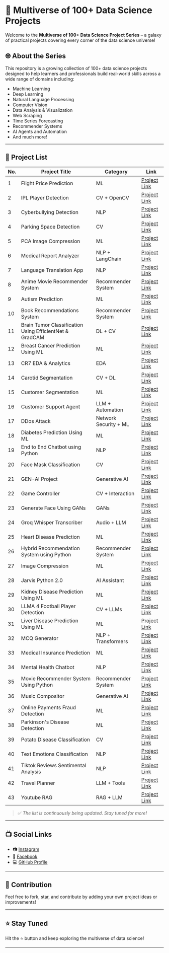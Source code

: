 # 🚀 Multiverse of 100+ Data Science Projects

Welcome to the **Multiverse of 100+ Data Science Project Series** – a galaxy of practical projects covering every corner of the data science universe!

## 🌐 About the Series

This repository is a growing collection of 100+ data science projects designed to help learners and professionals build real-world skills across a wide range of domains including:

- Machine Learning
- Deep Learning
- Natural Language Processing
- Computer Vision
- Data Analysis & Visualization
- Web Scraping
- Time Series Forecasting
- Recommender Systems
- AI Agents and Automation
- And much more!

---

## 📂 Project List

| No. | Project Title | Category | Link |
|-----|---------------|----------|------|
| 1   | Flight Price Prediction | ML | [Project Link](./Flight_Price_Prediction) |
| 2   | IPL Player Detection | CV + OpenCV | [Project Link](./IPL_Player_Detection) |
| 3   | Cyberbullying Detection | NLP | [Project Link](./Cyberbullying_Detection) |
| 4   | Parking Space Detection | CV | [Project Link](./Parking_Space_Detection) |
| 5   | PCA Image Compression | ML | [Project Link](./PCA_Image_Compression) |
| 6   | Medical Report Analyzer | NLP + LangChain | [Project Link](./Medical_Report_Analyzer) |
| 7   | Language Translation App | NLP | [Project Link](./Language_Translation_App) |
| 8   | Anime Movie Recommender System | Recommender System | [Project Link](./Anime%20Movie%20recommender%20system) |
| 9   | Autism Prediction | ML | [Project Link](./Autism%20Prediction) |
| 10  | Book Recommendations System | Recommender System | [Project Link](./Book%20Recommendations%20System) |
| 11  | Brain Tumor Classification Using EfficientNet & GradCAM | DL + CV | [Project Link](./Brain%20Tumor%20Classification%20Using%20EfficientNet%20%26%20GradCAM) |
| 12  | Breast Cancer Prediction Using ML | ML | [Project Link](./Breast%20Cancer%20Prediction%20Using%20ML) |
| 13  | CR7 EDA & Analytics | EDA | [Project Link](./CR7%20EDA%20%26%20Analytics) |
| 14  | Carotid Segmentation | CV + DL | [Project Link](./Carotid%20Segmentation) |
| 15  | Customer Segmentation | ML | [Project Link](./Customer%20Segmentation) |
| 16  | Customer Support Agent | LLM + Automation | [Project Link](./Customer%20Support%20Agent) |
| 17  | DDos Attack | Network Security + ML | [Project Link](./DDos%20Attack) |
| 18  | Diabetes Prediction Using ML | ML | [Project Link](./Diabetes%20Prediction%20Using%20ML) |
| 19  | End to End Chatbot using Python | NLP | [Project Link](./End%20to%20End%20Chatbot%20using%20Python) |
| 20  | Face Mask Classification | CV | [Project Link](./Face%20Mask%20Classification) |
| 21  | GEN-AI Project | Generative AI | [Project Link](./GEN-AI%20Project) |
| 22  | Game Controller | CV + Interaction | [Project Link](./Game%20Controller) |
| 23  | Generate Face Using GANs | GANs | [Project Link](./Generate%20Face%20Using%20GANs) |
| 24  | Groq Whisper Transcriber | Audio + LLM | [Project Link](./Groq%20Whisper%20Transcriber) |
| 25  | Heart Disease Prediction | ML | [Project Link](./Heart%20Disease%20Prediction) |
| 26  | Hybrid Recommendation System using Python | Recommender System | [Project Link](./Hybrid%20Recommendation%20System%20using%20Python) |
| 27  | Image Compression | ML | [Project Link](./Image%20Compression) |
| 28  | Jarvis Python 2.0 | AI Assistant | [Project Link](./Jarvis%20Python%202.0) |
| 29  | Kidney Disease Prediction Using ML | ML | [Project Link](./Kidney%20Disease%20Prediction%20Using%20ML) |
| 30  | LLMA 4 Football Player Detection | CV + LLMs | [Project Link](./LLMA%204%20Football%20Player%20Detection) |
| 31  | Liver Disease Prediction Using ML | ML | [Project Link](./Liver%20Disease%20Prediction%20Using%20ML) |
| 32  | MCQ Generator | NLP + Transformers | [Project Link](./MCQ%20Generator) |
| 33  | Medical Insurance Prediction | ML | [Project Link](./Medical%20Insurance%20Prediction) |
| 34  | Mental Health Chatbot | NLP | [Project Link](./Mental%20Health%20Chatbot) |
| 35  | Movie Recommender System Using Python | Recommender System | [Project Link](./Movie%20Recommender%20System%20Using%20Python) |
| 36  | Music Compositor | Generative AI | [Project Link](./Music%20Compositor) |
| 37  | Online Payments Fraud Detection | ML | [Project Link](./Online%20Payments%20Fraud%20Detection) |
| 38  | Parkinson's Disease Detection | ML | [Project Link](./Parkinson's%20Disease%20Detection) |
| 39  | Potato Disease Classification | CV | [Project Link](./Potato%20Disease%20Classification) |
| 40  | Text Emotions Classification | NLP | [Project Link](./Text%20Emotions%20Classification) |
| 41  | Tiktok Reviews Sentimental Analysis | NLP | [Project Link](./Tiktok%20Reviews%20Sentimental%20Analysis) |
| 42  | Travel Planner | LLM + Tools | [Project Link](./Travel%20Planner) |
| 43  | Youtube RAG | RAG + LLM | [Project Link](./Youtube%20RAG) |

> ✅ *The list is continuously being updated. Stay tuned for more!*

---

## 📺 Social Links

- 📷 [Instagram](https://www.instagram.com/invites/contact/?i=f9n3ongbu8ma&utm_content=jresydt)
- 🧠 [Facebook](https://www.facebook.com/Knowledge-Doctor-Programming-114082097010409/)
- 💻 [GitHub Profile](https://github.com/Chando0185/)

---

## 🙌 Contribution

Feel free to fork, star, and contribute by adding your own project ideas or improvements!

---

## ⭐ Stay Tuned

Hit the ⭐ button and keep exploring the multiverse of data science!

---
